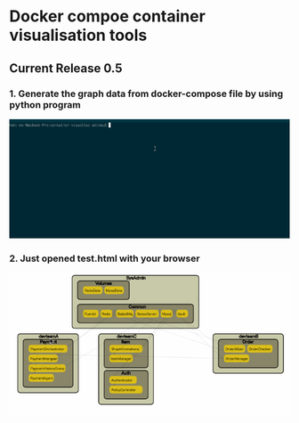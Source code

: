 # Docker compoe container visualisation tools
## Current Release 0.5
### 1. Generate the graph data from docker-compose file by using python program
![released_create_data](samples/container_visualise_0.5_create_data.gif)

### 2. Just opened test.html with your browser
![released](samples/container_visualise_0.5.gif)
